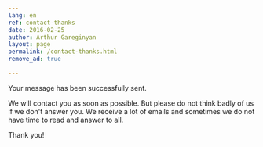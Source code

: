 ```yaml
---
lang: en
ref: contact-thanks
date: 2016-02-25
author: Arthur Gareginyan
layout: page
permalink: /contact-thanks.html
remove_ad: true

---
```


Your message has been successfully sent.

We will contact you as soon as possible. But please do not think badly of us if we don't answer you. We receive a lot of emails and sometimes we do not have time to read and answer to all.

Thank you!